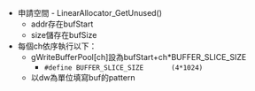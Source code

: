 - 申請空間 - LinearAllocator_GetUnused()
	- addr存在bufStart
	- size儲存在bufSize
- 每個ch依序執行以下：
	- gWriteBufferPool[ch]設為bufStart+ch*BUFFER_SLICE_SIZE
		- `#define BUFFER_SLICE_SIZE       (4*1024)`
	- 以dw為單位填寫buf的pattern